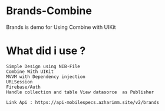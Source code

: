# Brands-Combine

Brands is demo for Using Combine with UIKit


# What did i use ? 
    
    Simple Design using NIB-File 
    Combine With UIKit 
    MVVM with Dependency injection
    URLSession 
    Firebase/Auth 
    Handle collection and table View datasorce  as Publisher
    
    Link Api : https://api-mobilespecs.azharimm.site/v2/brands
   
